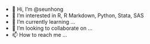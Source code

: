 - 👋 Hi, I’m @seunhong
- 👀 I’m interested in R, R Markdown, Python, Stata, SAS
- 🌱 I’m currently learning ...
- 💞️ I’m looking to collaborate on ...
- 📫 How to reach me ...

<!---
seunhong/seunhong is a ✨ special ✨ repository because its `README.md` (this file) appears on your GitHub profile.
You can click the Preview link to take a look at your changes.
--->
